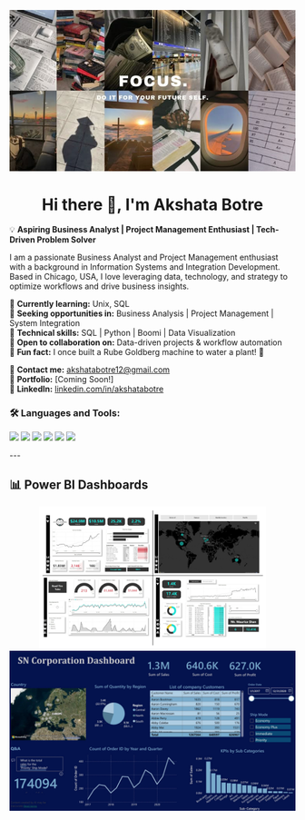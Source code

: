 <p align="center">
  <img src="https://github.com/akshatabotre/akshatabotre/blob/463201c38b1dd2b1648551cd7b0282525f97d0aa/git.jpg" alt="git" width="600"/>
</p>

<h1 align="center">Hi there 👋, I'm Akshata Botre</h1>

💡 **Aspiring Business Analyst | Project Management Enthusiast | Tech-Driven Problem Solver**

I am a passionate Business Analyst and Project Management enthusiast with a background in Information Systems and Integration Development. Based in Chicago, USA, I love leveraging data, technology, and strategy to optimize workflows and drive business insights.  

🔹 **Currently learning:** Unix, SQL  
🔹 **Seeking opportunities in:** Business Analysis | Project Management | System Integration  
🔹 **Technical skills:** SQL | Python | Boomi | Data Visualization  
🔹 **Open to collaboration on:** Data-driven projects & workflow automation  
🔹 **Fun fact:** I once built a Rube Goldberg machine to water a plant! 🌱  

📩 **Contact me:** akshatabotre12@gmail.com  
📂 **Portfolio:** [Coming Soon!]  
💼 **LinkedIn:** [linkedin.com/in/akshatabotre](https://www.linkedin.com/in/akshatabotre)  


### 🛠️ Languages and Tools:
<p align="left">
  <img src="https://img.shields.io/badge/-SQL-4479A1?style=flat&logo=MySQL&logoColor=white" />
  <img src="https://img.shields.io/badge/-Python-3776AB?style=flat&logo=python&logoColor=white" />
  <img src="https://img.shields.io/badge/-Boomi-00AEEF?style=flat&logo=dell&logoColor=white" />
  <img src="https://img.shields.io/badge/-Power%20BI-F2C811?style=flat&logo=powerbi&logoColor=black" />
  <img src="https://img.shields.io/badge/-Git-F05032?style=flat&logo=git&logoColor=white" />
  <img src="https://img.shields.io/badge/-Jira-0052CC?style=flat&logo=jira&logoColor=white" />
</p>
---

## 📊 Power BI Dashboards

<p align="center">
  <img src="https://github.com/akshatabotre/Adventure-Works/blob/main/Adventure%20works.png?raw=true" alt="Adventure Works Dashboard" width="400"/>
  <img src="https://github.com/akshatabotre/Power-BI-Dashboard/blob/main/thumbnail.jpg?raw=true" alt="SN Corp Dashboard" width="600"/>
</p>

